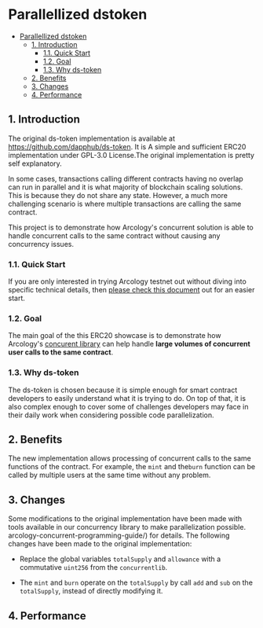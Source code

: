 # Parallellized dstoken

- [Parallellized dstoken](#parallellized-dstoken)
  - [1. Introduction](#1-introduction)
    - [1.1. Quick Start](#11-quick-start)
    - [1.2. Goal](#12-goal)
    - [1.3. Why ds-token](#13-why-ds-token)
  - [2. Benefits](#2-benefits)
  - [3. Changes](#3-changes)
  - [4. Performance](#4-performance)

## 1. Introduction

The original ds-token implementation is available at https://github.com/dapphub/ds-token. It is A simple and sufficient ERC20 implementation under GPL-3.0 License.The original implementation is pretty self explanatory. 

In some cases, transactions calling different contracts having no overlap can run in parallel and it is what majority of blockchain scaling solutions. This is because they do not share any state. However, a much more challenging scenario is where multiple transactions are calling the same contract. 

This project is to demonstrate how Arcology's concurrent solution is able to handle concurrent calls to the same contract without causing any concurrency issues.

### 1.1. Quick Start

If you are only interested in trying Arcology testnet out without diving into specific technical details, then [please check this document](./parallel-dstoken-test-scripts.md) out for an easier start.

### 1.2. Goal

The main goal of the this ERC20 showcase is to demonstrate how Arcology's [concurent library](https://github.com/arcology-network/concurrentlib)
 can help handle **large volumes of concurrent user calls to the same contract**.

### 1.3. Why ds-token

The ds-token is chosen because it is simple enough for smart contract developers to easily understand what it is trying to do. On top of that, it is also complex enough to cover some of challenges developers may face in their daily work when considering possible code parallelization.

## 2. Benefits

The new implementation allows processing of concurrent calls to the same functions of the contract. For example, the `mint` and the`burn` function can be called by multiple users at the same time without any problem.

## 3. Changes

Some modifications to the original implementation have been made with tools available in our concurrency library to make parallelization possible. arcology-concurrent-programming-guide/) for details. The following changes have been made to the original implementation:

- Replace the global variables `totalSupply` and `allowance` with a commutative `uint256` from the `concurrentlib`.

- The `mint` and `burn` operate on the `totalSupply` by call `add` and `sub` on the `totalSupply`, instead of directly modifying it.

## 4. Performance 

<!-- ## 5. Tests

- [Interactive](/doc/parallellized-dstoken-interactive.md)
- [Benchmarking](/doc/parallellized-dstoken-benchmarking.md) -->
